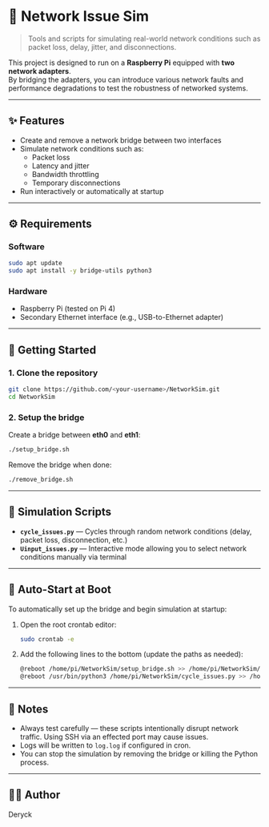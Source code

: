 # 🧩 Network Issue Sim  

> Tools and scripts for simulating real-world network conditions such as packet loss, delay, jitter, and disconnections.

This project is designed to run on a **Raspberry Pi** equipped with **two network adapters**.  
By bridging the adapters, you can introduce various network faults and performance degradations to test the robustness of networked systems.

---

## ✨ Features  

- Create and remove a network bridge between two interfaces  
- Simulate network conditions such as:  
  - Packet loss  
  - Latency and jitter  
  - Bandwidth throttling  
  - Temporary disconnections  
- Run interactively or automatically at startup  

---

## ⚙️ Requirements  

### Software  

```bash
sudo apt update
sudo apt install -y bridge-utils python3
```

### Hardware  

- Raspberry Pi (tested on Pi 4)  
- Secondary Ethernet interface (e.g., USB-to-Ethernet adapter)  

---

## 🚀 Getting Started  

### 1. Clone the repository  

```bash
git clone https://github.com/<your-username>/NetworkSim.git
cd NetworkSim
```

### 2. Setup the bridge  

Create a bridge between **eth0** and **eth1**:  
```bash
./setup_bridge.sh
```

Remove the bridge when done:  
```bash
./remove_bridge.sh
```

---

## 🧪 Simulation Scripts  

- **`cycle_issues.py`** — Cycles through random network conditions (delay, packet loss, disconnection, etc.)  
- **`Uinput_issues.py`** — Interactive mode allowing you to select network conditions manually via terminal  

---

## 🔁 Auto-Start at Boot  

To automatically set up the bridge and begin simulation at startup:  

1. Open the root crontab editor:  
   ```bash
   sudo crontab -e
   ```

2. Add the following lines to the bottom (update the paths as needed):  
   ```bash
   @reboot /home/pi/NetworkSim/setup_bridge.sh >> /home/pi/NetworkSim/log.log 2>&1
   @reboot /usr/bin/python3 /home/pi/NetworkSim/cycle_issues.py >> /home/pi/NetworkSim/log.log 2>&1
   ```

---

## 🧰 Notes  

- Always test carefully — these scripts intentionally disrupt network traffic.  Using SSH via an effected port may cause issues.   
- Logs will be written to `log.log` if configured in cron.  
- You can stop the simulation by removing the bridge or killing the Python process.

---

## 🧑‍💻 Author  

Deryck

